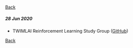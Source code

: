 [Back](https://github.com/aenrichus/Everything-AI)

##### 28 Jun 2020

- TWIMLAI Reinforcement Learning Study Group ([GitHub](https://github.com/TWIML/RL_Study_Group))

[Back](https://github.com/aenrichus/Everything-AI)

